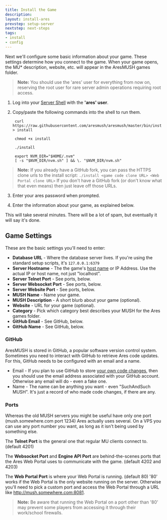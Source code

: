 ```yaml
---
title: Install the Game
description:
layout: install-ares
prevstep: setup-server
nextstep: next-steps
tags: 
- install
- config
---
```


Next we'll configure some basic information about your game.  These settings determine how you connect to the game.  When your game opens, the MU* description, website, etc. will appear in the AresMUSH games folder.

> <i class="fa fa-exclamation-triangle"></i> **Note:** You should use the 'ares' user for everything from now on, reserving the root user for rare server admin operations requiring root access.

1. Log into your [Server Shell](/tutorials/install/server-shell) with the **'ares' user**.

2. Copy/paste the following commands into the shell to run them.

        curl https://raw.githubusercontent.com/aresmush/aresmush/master/bin/install > install
        
        chmod +x install
        
        ./install
        
        export NVM_DIR="$HOME/.nvm"
        [ -s "$NVM_DIR/nvm.sh" ] && \. "$NVM_DIR/nvm.sh" 

> <i class="fa fa-exclamation-triangle"></i> **Note:** If you already have a GitHub fork, you can pass the HTTPS clone urls to the install script: `./install <game code clone URL> <Web Portal clone URL>`   If you don't have a GitHub fork (or don't know what that even means) then just leave off those URLs.

3.  Enter your ares password when prompted.

4.  Enter the information about your game, as explained below.

This will take several minutes.  There will be a lot of spam, but eventually it will say it's done.

## Game Settings

These are the basic settings you'll need to enter:

* **Database URL** - Where the database server lives.  If you're using the standard setup scripts, it's `127.0.0.1:6379`
* **Server Hostname** - The the game's [host name](/tutorials/install/getting-a-hostname) or IP Address.  Use the actual IP or host name, not just "localhost".
* **Server Telnet Port** - See ports, below.
* **Server Websocket Port** - See ports, below.
* **Server Website Port** - See ports, below.
* **MUSH Name** - Name your game.
* **MUSH Description** - A short blurb about your game (optional).
* **Website** - URL for your game (optional).
* **Category** - Pick which category best describes your MUSH for the Ares games folder.
* **GitHub Email** - See GitHub, below.
* **GitHub Name** - See GitHub, below.

### GitHub

AresMUSH is stored in GitHub, a popular software version control system.  Sometimes you need to interact with GitHub to retrieve Ares code updates.  For this, GitHub needs to be configured with an email and a name.  

* Email - If you plan to use GitHub to store [your own code changes](/tutorials/code/git), then you should use the email address associated with your GitHub account.  Otherwise any email will do - even a fake one.
* Name - The name can be anything you want - even "SuchAndSuch MUSH".  It's just a record of who made code changes, if there are any.

### Ports

Whereas the old MUSH servers you might be useful have only one port (mush.somewhere.com port 1234) Ares actually uses several.  On a VPS you can use any port number you want, as long as it isn't being used by something else.

The **Telnet Port** is the general one that regular MU clients connect to.  (default 4201)

The **Websocket Port** and **Engine API Port** are behind-the-scenes ports that the Ares Web Portal uses to communicate with the game. (default 4202 and 4203)

The **Web Portal Port** is where your Web Portal is running. (default 80)  '80' works if the Web Portal is the only website running on the server.  Otherwise you'll need to pick a custom port and access the Web Portal through a URL like http://mush.somewhere.com:8081.

> <i class="fa fa-exclamation-triangle"></i> **Note:**  Be aware that running the Web Portal on a port other than '80' may prevent some players from accessing it through their work/school firewalls.